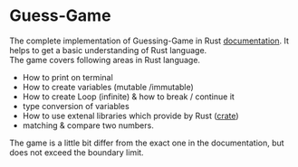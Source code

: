 # Guess-Game
The complete implementation of Guessing-Game in Rust [documentation](https://doc.rust-lang.org/book/ch02-00-guessing-game-tutorial.html). It helps to get
a basic understanding of Rust language.<br>
The game covers following areas in Rust language.
- How to print on terminal 
- How to create variables (mutable /immutable)
- How to create Loop (infinite) & how to break / continue it
- type conversion of variables
- How to use extenal libraries which provide by Rust ([crate](https://crates.io/))
- matching & compare two numbers.

The game is a little bit differ from the exact one in the documentation, but does not exceed the boundary limit. 
